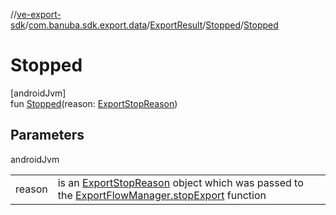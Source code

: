 //[ve-export-sdk](../../../../index.md)/[com.banuba.sdk.export.data](../../index.md)/[ExportResult](../index.md)/[Stopped](index.md)/[Stopped](-stopped.md)

# Stopped

[androidJvm]\
fun [Stopped](-stopped.md)(reason: [ExportStopReason](../../-export-stop-reason/index.md))

## Parameters

androidJvm

| | |
|---|---|
| reason | is an [ExportStopReason](../../-export-stop-reason/index.md) object which was passed to the [ExportFlowManager.stopExport](../../-export-flow-manager/stop-export.md) function |
